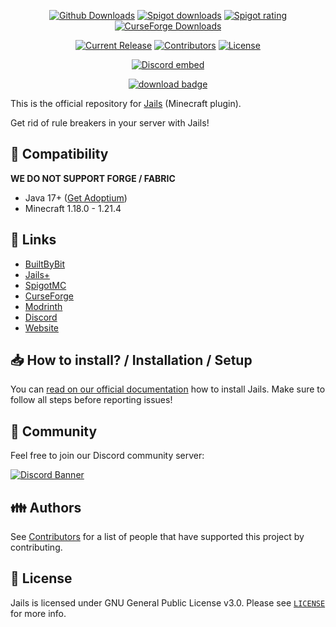 <p align="center">
<a href="https://github.com/zitemaker/Jails/releases/"><img src="https://img.shields.io/github/downloads/zitemaker/Jails/latest/total.svg" alt="Github Downloads"></a>
<a href="https://www.spigotmc.org/resources/123183/"><img src="https://img.shields.io/spiget/downloads/123183?label=Spigot%20Downloads" alt="Spigot downloads"></a>
<a href="https://www.spigotmc.org/resources/123183/"><img src="https://img.shields.io/spiget/rating/123183" alt="Spigot rating"></a>
<a href="https://www.curseforge.com/minecraft/bukkit-plugins/jails"><img src="https://img.shields.io/curseforge/dt/1218504?label=CurseForge%20Downloads" alt="CurseForge Downloads"></a>

</p>

<p align="center">
<a href="https://github.com/zitemaker/Jails/releases/latest"><img src="https://img.shields.io/github/release/zitemaker/Jails.svg" alt="Current Release"></a>
<a href="https://github.com/zitemaker/Jails/graphs/contributors"><img src="https://img.shields.io/github/contributors/zitemaker/Jails.svg" alt="Contributors"></a>
<a href="https://github.com/zitemaker/Jails/blob/master/LICENSE"><img src="https://img.shields.io/github/license/zitemaker/Jails.svg" alt="License"></a>
</p>

<p align="center"><a href="https://discord.gg/HkTQz3xWJc"><img src="https://discord.com/api/guilds/1341770518684241991/embed.png" alt="Discord embed"></a></p>
<p align="center"><a href="https://github.com/zitemaker/Jails/releases/latest/"><img src="https://img.shields.io/badge/DOWNLOAD-LATEST-success?style=for-the-badge" alt="download badge"></a></p>

This is the official repository for [Jails](https://zitemaker.tebex.io/) (Minecraft plugin).

Get rid of rule breakers in your server with Jails!

## :telescope: Compatibility

**WE DO NOT SUPPORT FORGE / FABRIC**

- Java 17+ ([Get Adoptium](https://adoptium.net/))
- Minecraft 1.18.0 - 1.21.4

## :link: Links

- [BuiltByBit](https://builtbybit.com/resources/jails.62499/)
- [Jails+](https://zitemaker.tebex.io/package/6703941)
- [SpigotMC](https://www.spigotmc.org/resources/123183)
- [CurseForge](https://www.curseforge.com/minecraft/bukkit-plugins/jails)
- [Modrinth](https://modrinth.com/plugin/jails)
- [Discord](https://discord.gg/HkTQz3xWJc)
- [Website](https://zitemaker.tebex.io)

## 📥 How to install? / Installation / Setup

You can [read on our official documentation](https://zitemakers-organization.gitbook.io/jails) how to
install Jails. Make sure to follow all steps before reporting issues!

## 🌈 Community

Feel free to join our Discord community server:

[![Discord Banner](https://discord.com/api/guilds/1341770518684241991/widget.png?style=banner2)](https://discord.gg/HkTQz3xWJc)

## :family: Authors

See [Contributors](https://github.com/zitemaker/Jails/graphs/contributors) for a list of people that have
supported this project by contributing.

## :scroll: License

Jails is licensed under GNU General Public License v3.0. Please
see [`LICENSE`](https://github.com/zitemaker/Jails/blob/master/LICENSE) for more info.
